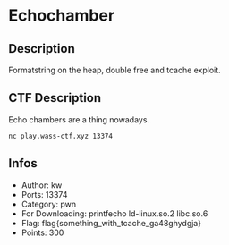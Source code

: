 Echochamber
=========

## Description
Formatstring on the heap, double free and tcache exploit.

## CTF Description

Echo chambers are a thing nowadays.

```
nc play.wass-ctf.xyz 13374
```

## Infos

* Author: kw
* Ports: 13374
* Category: pwn
* For Downloading: printfecho ld-linux.so.2 libc.so.6
* Flag: flag{something_with_tcache_ga48ghydgja}
* Points: 300
